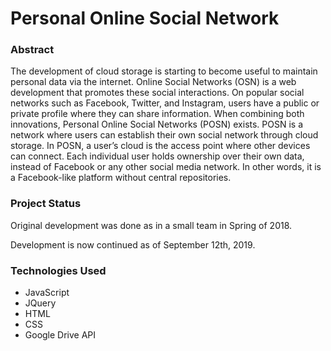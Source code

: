 # Personal Online Social Network

### Abstract
The development of cloud storage is starting to become useful to maintain personal data via the internet. Online Social Networks (OSN) is a web development that promotes these social interactions. On popular social networks such as Facebook, Twitter, and Instagram, users have a public or private profile where they can share information. When combining both innovations, Personal Online Social Networks (POSN) exists. POSN is a network where users can establish their own social network through cloud storage. In POSN, a user’s cloud is the access point where other devices can connect. Each individual user holds ownership over their own data, instead of Facebook or any other social media network. In other words, it is a Facebook-like platform without central repositories. 

### Project Status
Original development was done as in a small team in Spring of 2018.

Development is now continued as of September 12th, 2019.

### Technologies Used
- JavaScript
- JQuery
- HTML
- CSS
- Google Drive API
